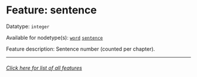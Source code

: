 # Feature: sentence

Datatype: `integer`

Available for nodetype(s): [`word`](wordnodefeatures.md#readme) [`sentence`](sentencenodefeatures.md#readme)

Feature description: Sentence number (counted per chapter).

---
###### [Click here for list of all features](home.md#readme)
